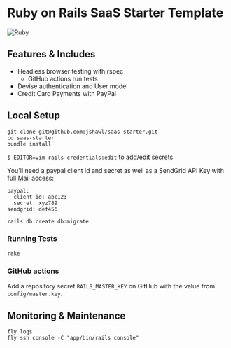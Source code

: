 # Ruby on Rails SaaS Starter Template

![Ruby](https://github.com/jshawl/saas-starter/actions/workflows/ruby.yml/badge.svg)

## Features & Includes

- Headless browser testing with rspec
  - GitHub actions run tests
- Devise authentication and User model
- Credit Card Payments with PayPal

## Local Setup

```
git clone git@github.com:jshawl/saas-starter.git
cd saas-starter
bundle install
```

`$ EDITOR=vim rails credentials:edit` to add/edit secrets

You'll need a paypal client id and secret as well as a SendGrid API Key with full Mail access:

```
paypal:
  client_id: abc123
  secret: xyz789
sendgrid: def456
```

```
rails db:create db:migrate
```

### Running Tests

```
rake
```

### GitHub actions

Add a repository secret `RAILS_MASTER_KEY` on GitHub with the value from `config/master.key`.

## Monitoring & Maintenance

```
fly logs
fly ssh console -C "app/bin/rails console"
```
